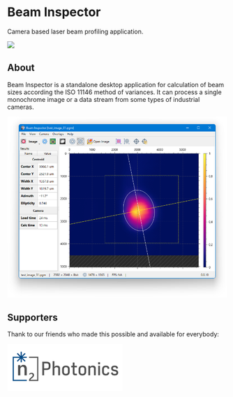 # Beam Inspector

Camera based laser beam profiling application.

<img src="img/logo.png" width=400>

## About

Beam Inspector is a standalone desktop application for calculation of beam sizes according the ISO 11146 method of variances. It can process a single monochrome image or a data stream from some types of industrial cameras.

![](img/screens/inspector_0.0.10.png)

## Supporters

Thank to our friends who made this possible and available for everybody:

<a href="https://www.n2-photonics.de"><img src="img/logos/n2-photonics.webp" alt="n2 Photonics"></a>
